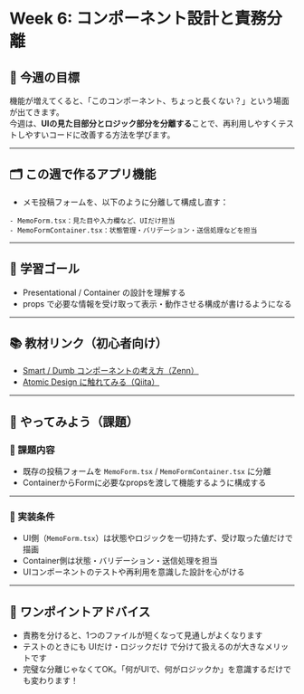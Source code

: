 # Week 6: コンポーネント設計と責務分離

## 🔰 今週の目標
機能が増えてくると、「このコンポーネント、ちょっと長くない？」という場面が出てきます。  
今週は、**UIの見た目部分とロジック部分を分離する**ことで、再利用しやすくテストしやすいコードに改善する方法を学びます。

---

## 🗂 この週で作るアプリ機能
- メモ投稿フォームを、以下のように分離して構成し直す：

```
- MemoForm.tsx：見た目や入力欄など、UIだけ担当
- MemoFormContainer.tsx：状態管理・バリデーション・送信処理などを担当
```

---

## 🎯 学習ゴール
- Presentational / Container の設計を理解する
- props で必要な情報を受け取って表示・動作させる構成が書けるようになる

---

## 📚 教材リンク（初心者向け）
- [Smart / Dumb コンポーネントの考え方（Zenn）](https://zenn.dev/longbridge/articles/smart-and-dumb-components)
- [Atomic Design に触れてみる（Qiita）](https://qiita.com/yutakakn/items/8f3df181d263b23f22cd)

---

## 📝 やってみよう（課題）

### 🔹 課題内容
- 既存の投稿フォームを `MemoForm.tsx` / `MemoFormContainer.tsx` に分離
- ContainerからFormに必要なpropsを渡して機能するように構成する

---

### 🔹 実装条件
- UI側（`MemoForm.tsx`）は状態やロジックを一切持たず、受け取った値だけで描画
- Container側は状態・バリデーション・送信処理を担当
- UIコンポーネントのテストや再利用を意識した設計を心がける

---

## 💬 ワンポイントアドバイス
- 責務を分けると、1つのファイルが短くなって見通しがよくなります
- テストのときにも UIだけ・ロジックだけ で分けて扱えるのが大きなメリットです
- 完璧な分離じゃなくてOK。「何がUIで、何がロジックか」を意識するだけでも変わります！
